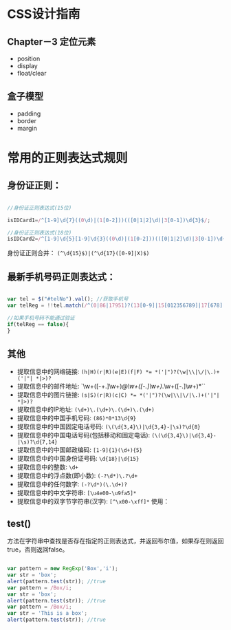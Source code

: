 # CSS设计指南

## Chapter－3 定位元素

* position
* display
* float/clear

## 盒子模型

* padding
* border
* margin




# 常用的正则表达式规则

## 身份证正则：

```js

//身份证正则表达式(15位)

isIDCard1=/^[1-9]\d{7}((0\d)|(1[0-2]))(([0|1|2]\d)|3[0-1])\d{3}$/;

//身份证正则表达式(18位)
isIDCard2=/^[1-9]\d{5}[1-9]\d{3}((0\d)|(1[0-2]))(([0|1|2]\d)|3[0-1])\d{4}$/;

```

身份证正则合并： `(^\d{15}$)|(^\d{17}([0-9]|X)$)`


## 最新手机号码正则表达式：

```JavaScript

var tel = $("#telNo").val(); //获取手机号
var telReg = !!tel.match(/^(0|86|17951)?(13[0-9]|15[012356789]|17[678]|18[0-9]|14[57])[0-9]{8}$/);

//如果手机号码不能通过验证
if(telReg == false){ 
}

```

## 其他

* 提取信息中的网络链接: `(h|H)(r|R)(e|E)(f|F) *= *('|")?(\w|\\|\/|\.)+('|"| *|>)?`
* 提取信息中的邮件地址: `\w+([-+.]\w+)*@\w+([-.]\w+)*\.\w+([-.]\w+)*``
* 提取信息中的图片链接: `(s|S)(r|R)(c|C) *= *('|")?(\w|\\|\/|\.)+('|"| *|>)?`
* 提取信息中的IP地址: `(\d+)\.(\d+)\.(\d+)\.(\d+)`
* 提取信息中的中国手机号码: `(86)*0*13\d{9}`
* 提取信息中的中国固定电话号码: `(\(\d{3,4}\)|\d{3,4}-|\s)?\d{8}`
* 提取信息中的中国电话号码(包括移动和固定电话): `(\(\d{3,4}\)|\d{3,4}-|\s)?\d{7,14}`
* 提取信息中的中国邮政编码: `[1-9]{1}(\d+){5}`
* 提取信息中的中国身份证号码: `\d{18}|\d{15}`
* 提取信息中的整数: `\d+`
* 提取信息中的浮点数(即小数): `(-?\d*)\.?\d+`
* 提取信息中的任何数字: `(-?\d*)(\.\d+)?`
* 提取信息中的中文字符串: `[\u4e00-\u9fa5]*`
* 提取信息中的双字节字符串(汉字): `[^\x00-\xff]*`
使用：

## test()

方法在字符串中查找是否存在指定的正则表达式，并返回布尔值，如果存在则返回true，否则返回false。

```js

var pattern = new RegExp('Box','i');
var str = 'box';
alert(pattern.test(str)); //true
var pattern = /Box/i;
var str = 'box';
alert(pattern.test(str)); //true
var pattern = /Box/i;
var str = 'This is a box';
alert(pattern.test(str)); //true

```